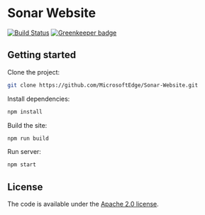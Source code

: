 # Sonar Website

[![Build Status](https://travis-ci.com/MicrosoftEdge/sonarwhal.com.svg?token=hzyiCJiRAv3WW5TrCbVK&branch=master)](https://travis-ci.com/MicrosoftEdge/sonarwhal.com) [![Greenkeeper badge](https://badges.greenkeeper.io/MicrosoftEdge/sonarwhal.com.svg?token=4629854f7544e2f64b05fc679bfd111fae507c7c7e4e52594b629b582360f957&ts=1493332136115)](https://greenkeeper.io/)

## Getting started

Clone the project:

``` bash
git clone https://github.com/MicrosoftEdge/Sonar-Website.git
```

Install dependencies:

```bash
npm install
```

Build the site:

```bash
npm run build
```

Run server:

```bash
npm start
```

## License

The code is available under the [Apache 2.0 license](LICENSE.txt).
